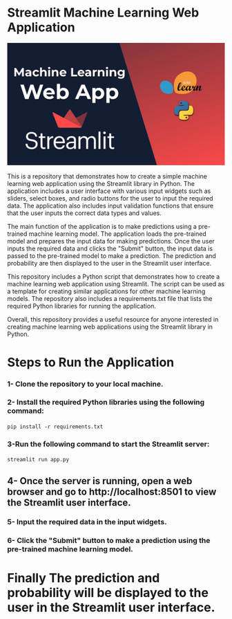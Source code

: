 # Streamlit Machine Learning Web Application

![Example](maxresdefault.jpg)

This is a repository that demonstrates how to create a simple machine learning web application using the Streamlit library in Python. The application includes a user interface with various input widgets such as sliders, select boxes, and radio buttons for the user to input the required data. The application also includes input validation functions that ensure that the user inputs the correct data types and values.

The main function of the application is to make predictions using a pre-trained machine learning model. The application loads the pre-trained model and prepares the input data for making predictions. Once the user inputs the required data and clicks the "Submit" button, the input data is passed to the pre-trained model to make a prediction. The prediction and probability are then displayed to the user in the Streamlit user interface.

This repository includes a Python script that demonstrates how to create a machine learning web application using Streamlit. The script can be used as a template for creating similar applications for other machine learning models. The repository also includes a requirements.txt file that lists the required Python libraries for running the application.

Overall, this repository provides a useful resource for anyone interested in creating machine learning web applications using the Streamlit library in Python.

# Steps to Run the Application

### 1- Clone the repository to your local machine.

### 2- Install the required Python libraries using the following command:


`pip install -r requirements.txt`


### 3-Run the following command to start the Streamlit server:


`streamlit run app.py`


## 4- Once the server is running, open a web browser and go to http://localhost:8501 to view the Streamlit user interface.

### 5- Input the required data in the input widgets.

### 6- Click the "Submit" button to make a prediction using the pre-trained machine learning model.

# Finally The prediction and probability will be displayed to the user in the Streamlit user interface.
